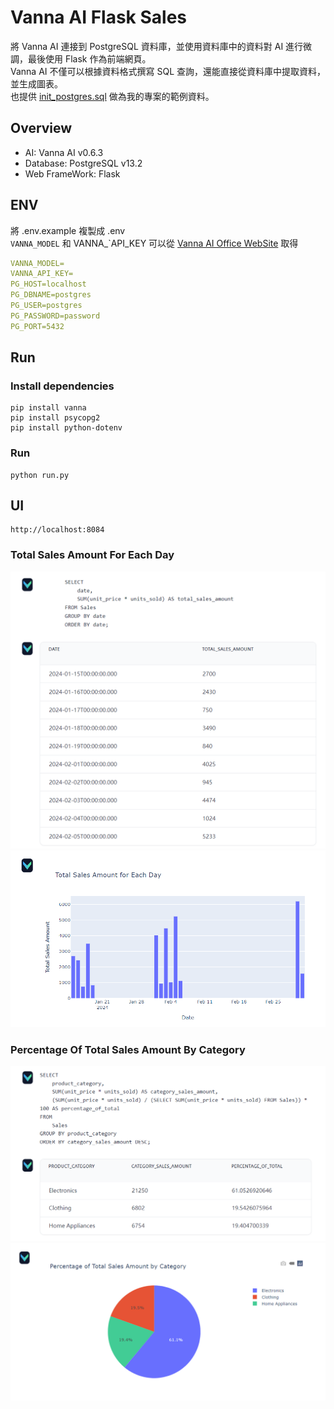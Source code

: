 # Vanna AI Flask Sales

將 Vanna AI 連接到 PostgreSQL 資料庫，並使用資料庫中的資料對 AI 進行微調，最後使用 Flask 作為前端網頁。  
Vanna AI 不僅可以根據資料格式撰寫 SQL 查詢，還能直接從資料庫中提取資料，並生成圖表。  
也提供 [init_postgres.sql](init_postgres.sql) 做為我的專案的範例資料。  


## Overview
- AI: Vanna AI v0.6.3
- Database: PostgreSQL v13.2
- Web FrameWork: Flask


## ENV

將 .env.example 複製成 .env  
`VANNA_MODEL` 和 VANNA_`API_KEY 可以從 [Vanna AI Office WebSite](https://vanna.ai/) 取得  

```yaml
VANNA_MODEL=
VANNA_API_KEY=
PG_HOST=localhost
PG_DBNAME=postgres
PG_USER=postgres
PG_PASSWORD=password
PG_PORT=5432
```


## Run

### Install dependencies
```
pip install vanna
pip install psycopg2
pip install python-dotenv
```

### Run
```
python run.py
```

## UI

```
http://localhost:8084
```

### Total Sales Amount For Each Day

![image](./images/total_sales_amount.png)
![image](./images/total_sales_amount_chart.png)

### Percentage Of Total Sales Amount By Category

![image](./images/category_sales_amount.png)
![image](./images/category_sales_amount_chart.png)
